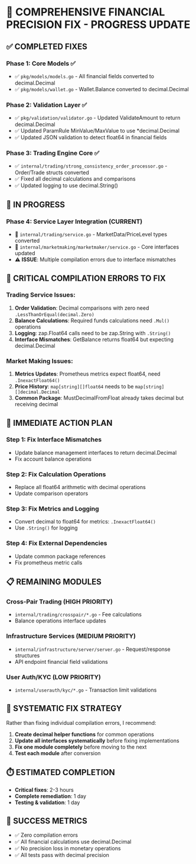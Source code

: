 # 🚨 COMPREHENSIVE FINANCIAL PRECISION FIX - PROGRESS UPDATE

## ✅ COMPLETED FIXES

### Phase 1: Core Models ✅
- ✅ `pkg/models/models.go` - All financial fields converted to decimal.Decimal
- ✅ `pkg/models/wallet.go` - Wallet.Balance converted to decimal.Decimal

### Phase 2: Validation Layer ✅  
- ✅ `pkg/validation/validator.go` - Updated ValidateAmount to return decimal.Decimal
- ✅ Updated ParamRule MinValue/MaxValue to use *decimal.Decimal
- ✅ Updated JSON validation to detect float64 in financial fields

### Phase 3: Trading Engine Core ✅
- ✅ `internal/trading/strong_consistency_order_processor.go` - Order/Trade structs converted
- ✅ Fixed all decimal calculations and comparisons
- ✅ Updated logging to use decimal.String()

## 🔧 IN PROGRESS

### Phase 4: Service Layer Integration (CURRENT)
- 🔄 `internal/trading/service.go` - MarketData/PriceLevel types converted
- 🔄 `internal/marketmaking/marketmaker/service.go` - Core interfaces updated
- ⚠️ **ISSUE**: Multiple compilation errors due to interface mismatches

## 🚨 CRITICAL COMPILATION ERRORS TO FIX

### Trading Service Issues:
1. **Order Validation**: Decimal comparisons with zero need `.LessThanOrEqual(decimal.Zero)`
2. **Balance Calculations**: Required funds calculations need `.Mul()` operations
3. **Logging**: zap.Float64 calls need to be zap.String with `.String()`
4. **Interface Mismatches**: GetBalance returns float64 but expecting decimal.Decimal

### Market Making Issues:
1. **Metrics Updates**: Prometheus metrics expect float64, need `.InexactFloat64()`
2. **Price History**: `map[string][]float64` needs to be `map[string][]decimal.Decimal`
3. **Common Package**: MustDecimalFromFloat already takes decimal but receiving decimal

## 🎯 IMMEDIATE ACTION PLAN

### Step 1: Fix Interface Mismatches
- Update balance management interfaces to return decimal.Decimal
- Fix account balance operations

### Step 2: Fix Calculation Operations
- Replace all float64 arithmetic with decimal operations
- Update comparison operators

### Step 3: Fix Metrics and Logging
- Convert decimal to float64 for metrics: `.InexactFloat64()`
- Use `.String()` for logging

### Step 4: Fix External Dependencies
- Update common package references
- Fix prometheus metric calls

## 📋 REMAINING MODULES

### Cross-Pair Trading (HIGH PRIORITY)
- `internal/trading/crosspair/*.go` - Fee calculations
- Balance operations interface updates

### Infrastructure Services (MEDIUM PRIORITY)  
- `internal/infrastructure/server/server.go` - Request/response structures
- API endpoint financial field validations

### User Auth/KYC (LOW PRIORITY)
- `internal/userauth/kyc/*.go` - Transaction limit validations

## 🔧 SYSTEMATIC FIX STRATEGY

Rather than fixing individual compilation errors, I recommend:

1. **Create decimal helper functions** for common operations
2. **Update all interfaces systematically** before fixing implementations
3. **Fix one module completely** before moving to the next
4. **Test each module** after conversion

## ⏱️ ESTIMATED COMPLETION
- **Critical fixes**: 2-3 hours
- **Complete remediation**: 1 day
- **Testing & validation**: 1 day

## 🎯 SUCCESS METRICS
- ✅ Zero compilation errors
- ✅ All financial calculations use decimal.Decimal
- ✅ No precision loss in monetary operations
- ✅ All tests pass with decimal precision
